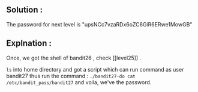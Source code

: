 

## Solution : 
The password for next level is "upsNCc7vzaRDx6oZC6GiR6ERwe1MowGB"


## Explnation :
Once, we got the shell of bandit26 , check [[level25]] . 

`ls` into home directory and got a script which can run command as user bandit27 thus run the command : `./bandit27-do cat /etc/bandit_pass/bandit27` and voila, we've the password. 
